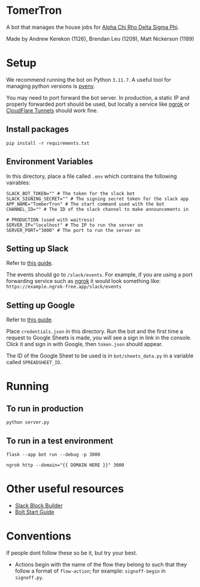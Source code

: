 # TomerTron
A bot that manages the house jobs for [Alpha Chi Rho Delta Sigma Phi](https://axpdsp.org/).

Made by Andrew Kerekon (1126), Brendan Leu (1209), Matt Nickerson (1189)

# Setup
We recommend running the bot on Python `3.11.7`. A useful tool for managing python versions is [pyenv](https://github.com/pyenv/pyenv).

You may need to port forward the bot server. In production, a static IP and properly forwarded port should be used, but locally a service like [ngrok](https://ngrok.com/download) or [CloudFlare Tunnels](https://www.cloudflare.com/products/tunnel/) should work fine.

## Install packages
`pip install -r requirements.txt`

## Environment Variables
In this directory, place a file called `.env` which contrains the following vairables:
```
SLACK_BOT_TOKEN="" # The token for the slack bot
SLACK_SIGNING_SECRET="" # The signing secret token for the slack app 
APP_NAME="TomberTron" # The start command used with the bot
CHANNEL_ID="" # The ID of the slack channel to make announcements in

# PRODUCTION (used with waitress)
SERVER_IP="localhost" # The IP to run the server on
SERVER_PORT="3000" # The port to run the server on
```

## Setting up Slack
Refer to [this guide](https://slack.dev/bolt-python/tutorial/getting-started-http).

The events should go to `/slack/events`. For example, if you are using a port forwarding service such as [ngrok](https://ngrok.com/download) it would look something like: `https://example.ngrok-free.app/slack/events`


## Setting up Google
Refer to [this guide](https://developers.google.com/sheets/api/quickstart/python).

Place `credentials.json` in this directory. Run the bot and the first time a request to Google Sheets is made, you will see a sign in link in the console. Click it and sign in with Google, then `token.json` should appear.

The ID of the Google Sheet to be used is in `bot/sheets_data.py` in a variable called `SPREADSHEET_ID`.

# Running
## To run in production

`python server.py`

## To run in a test environment

`flask --app bot run --debug -p 3000`

`ngrok http --domain="{{ DOMAIN HERE }}" 3000`

# Other useful resources
- [Slack Block Builder](https://app.slack.com/block-kit-builder)
- [Bolt Start Guide](https://slack.dev/bolt-python/tutorial/getting-started-http)

# Conventions
If people dont follow these so be it, but try your best.
- Actions begin with the name of the flow they belong to such that they follow a format of `flow-action`; for example: `signoff-begin` in `signoff.py`.
